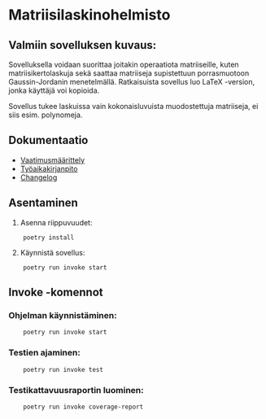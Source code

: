 # Matriisilaskinohelmisto
## Valmiin sovelluksen kuvaus:
Sovelluksella voidaan suorittaa joitakin operaatiota matriiseille, kuten matriisikertolaskuja sekä saattaa matriiseja supistettuun porrasmuotoon Gaussin-Jordanin menetelmällä.
Ratkaisuista sovellus luo LaTeX -version, jonka käyttäjä voi kopioida.

Sovellus tukee laskuissa vain kokonaisluvuista muodostettuja matriiseja, ei siis esim. polynomeja.


## Dokumentaatio
* [Vaatimusmäärittely](dokumentaatio/vaatimusmaarittely.md)
* [Työaikakirjanpito](dokumentaatio/tuntikirjanpito.md)
* [Changelog](dokumentaatio/changelog.md)

## Asentaminen
1. Asenna riippuvuudet:
```shell
    poetry install
```
2. Käynnistä sovellus:
```shell
    poetry run invoke start
```

## Invoke -komennot
### Ohjelman käynnistäminen:
```shell
    poetry run invoke start
```
### Testien ajaminen:
```shell
    poetry run invoke test
```
### Testikattavuusraportin luominen:
```shell
    poetry run invoke coverage-report
```
